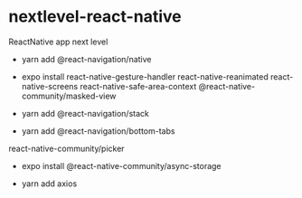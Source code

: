# nextlevel-react-native
ReactNative app next level


- yarn add @react-navigation/native

- expo install react-native-gesture-handler react-native-reanimated react-native-screens react-native-safe-area-context @react-native-community/masked-view

- yarn add @react-navigation/stack

- yarn add @react-navigation/bottom-tabs


react-native-community/picker

- expo install @react-native-community/async-storage

- yarn add axios
